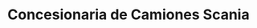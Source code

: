 ---
title: "Concesionaria de Camiones Scania"
url: /palpala/concesionaria-de-camiones-scania/
shop: coche
---